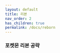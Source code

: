 ```yaml
---
layout: default
title: 리본
nav_order: 2
has_children: true
permalink: /docs/reborn
---
```


### 포켓몬 리본 공략

